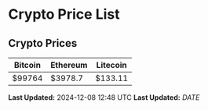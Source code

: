 # Crypto Price List

## Crypto Prices
| Bitcoin | Ethereum | Litecoin |
| ------- | -------- | -------- |
| $99764 | $3978.7 | $133.11 |
**Last Updated:** 2024-12-08 12:48 UTC
**Last Updated:** $DATE$

